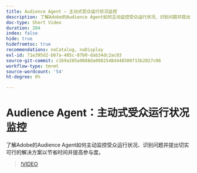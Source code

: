 ```yaml
---
title: Audience Agent — 主动式受众运行状况监控
description: 了解Adobe的Audience Agent如何主动监控受众运行状况、识别问题并提出切实可行的解决方案以节省时间并提高参与度。
doc-type: Short Video
duration: 204
index: false
hide: true
hidefromtoc: true
recommendations: noCatalog, noDisplay
exl-id: 71e395d2-b67a-485c-87b0-dab34dc2ac03
source-git-commit: c169a205a9088da0982548d448500f15b2027c06
workflow-type: tm+mt
source-wordcount: '54'
ht-degree: 0%

---
```


# Audience Agent：主动式受众运行状况监控

了解Adobe的Audience Agent如何主动监控受众运行状况、识别问题并提出切实可行的解决方案以节省时间并提高参与度。

<!-- 62_S653_3442539_203_audience-agent-proactive-audience-health-monitoring -->
>[!VIDEO](https://video.tv.adobe.com/v/3458303/?learn=on&enablevpops=true)
